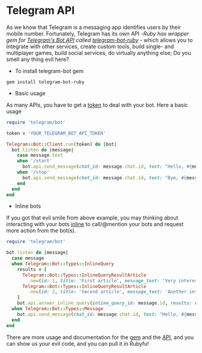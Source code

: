 # Telegram API

As we know that Telegram is a messaging app identifies users by their mobile number. Fortunately, Telegram has its own API -*Ruby has wrapper gem for* [*Telegram's Bot API*](https://core.telegram.org/bots/api) *called [telegram-bot-ruby](https://github.com/atipugin/telegram-bot-ruby)* - which allows you to Integrate with other services, create custom tools, build single- and multiplayer games, build social services, do virtually anything else; Do you smell any thing evil here? 

- To install telegram-bot gem 
```
gem install telegram-bot-ruby
```


- Basic usage

As many APIs, you have to get a [token](https://core.telegram.org/bots#botfather) to deal with your bot. Here a basic usage 

```ruby
require 'telegram/bot'

token = 'YOUR_TELEGRAM_BOT_API_TOKEN'

Telegram::Bot::Client.run(token) do |bot|
  bot.listen do |message|
    case message.text
    when '/start'
      bot.api.send_message(chat_id: message.chat.id, text: "Hello, #{message.from.first_name}")
    when '/stop'
      bot.api.send_message(chat_id: message.chat.id, text: "Bye, #{message.from.first_name}")
    end
  end
end
```

- Inline bots

If you got that evil smile from above example, you may thinking about interacting with your bots [inline](https://core.telegram.org/bots/inline) to call/@mention your bots and request more action from the bot(s).

```ruby
require 'telegram/bot'

bot.listen do |message|
  case message
  when Telegram::Bot::Types::InlineQuery
    results = [
      Telegram::Bot::Types::InlineQueryResultArticle
        .new(id: 1, title: 'First article', message_text: 'Very interesting text goes here.'),
      Telegram::Bot::Types::InlineQueryResultArticle
        .new(id: 2, title: 'Second article', message_text: 'Another interesting text here.')
    ]
    bot.api.answer_inline_query(inline_query_id: message.id, results: results)
  when Telegram::Bot::Types::Message
    bot.api.send_message(chat_id: message.chat.id, text: "Hello, #{message.from.first_name}!")
  end
end
```

There are more usage and documentation for the [gem](https://github.com/atipugin/telegram-bot-ruby) and the [API](https://core.telegram.org/bots), and you can show us your evil code, and you can pull it in Rubyfu! 


